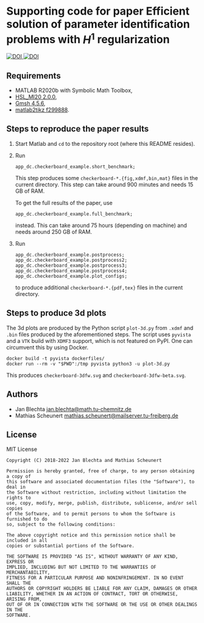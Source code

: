# Supporting code for paper Efficient solution of parameter identification problems with $H^1$ regularization #

<a href="https://doi.org/10.5281/zenodo.6855783">
<img src="https://zenodo.org/badge/DOI/10.5281/zenodo.6521320.svg" alt="DOI">
</a>
<a href="https://doi.org/10.48550/arXiv.2209.02815">
<img src="https://zenodo.org/badge/DOI/10.48550/arXiv.2209.02815.svg" alt="DOI">
</a>


## Requirements ##

* MATLAB R2020b with Symbolic Math Toolbox,
* [HSL_MI20 2.0.0](https://www.hsl.rl.ac.uk/packages/hsl_mi20.html),
* [Gmsh 4.5.6](https://gmsh.info),
* [matlab2tikz f299888](https://github.com/matlab2tikz/matlab2tikz/tree/f299888fc381a6976009678a7dc00e6fe6872bd2).


## Steps to reproduce the paper results ##

1. Start Matlab and `cd` to the repository root
   (where this README resides).
2. Run
   ```
   app_dc.checkerboard_example.short_benchmark;
   ```
   This step produces some `checkerboard-*.{fig,xdmf,bin,mat}`
   files in the current directory.
   This step can take around 900 minutes and needs 15 GB of RAM.

   To get the full results of the paper, use
   ```
   app_dc.checkerboard_example.full_benchmark;
   ```
   instead. This can take around 75 hours (depending on machine)
   and needs around 250 GB of RAM.
3. Run
   ```
   app_dc.checkerboard_example.postprocess;
   app_dc.checkerboard_example.postprocess2;
   app_dc.checkerboard_example.postprocess3;
   app_dc.checkerboard_example.postprocess4;
   app_dc.checkerboard_example.plot_configs;
   ```
   to produce additional
   `checkerboard-*.{pdf,tex}` files in
   the current directory.


## Steps to produce 3d plots ##

The 3d plots are produced by the Python script `plot-3d.py`
from `.xdmf` and `.bin` files produced by the aforementioned
steps. The script uses `pyvista` and a `VTK` build with `XDMF3`
support, which is not featured on PyPI. One can circumvent this
by using Docker.
```
docker build -t pyvista dockerfiles/
docker run --rm -v "$PWD":/tmp pyvista python3 -u plot-3d.py
```
This produces `checkerboard-3dfw.svg` and
`checkerboard-3dfw-beta.svg`.


## Authors ##

* Jan Blechta <jan.blechta@math.tu-chemnitz.de>
* Mathias Scheunert <mathias.scheunert@mailserver.tu-freiberg.de>


## License ##

MIT License
```
Copyright (C) 2018-2022 Jan Blechta and Mathias Scheunert

Permission is hereby granted, free of charge, to any person obtaining a copy of
this software and associated documentation files (the "Software"), to deal in
the Software without restriction, including without limitation the rights to
use, copy, modify, merge, publish, distribute, sublicense, and/or sell copies
of the Software, and to permit persons to whom the Software is furnished to do
so, subject to the following conditions:

The above copyright notice and this permission notice shall be included in all
copies or substantial portions of the Software.

THE SOFTWARE IS PROVIDED "AS IS", WITHOUT WARRANTY OF ANY KIND, EXPRESS OR
IMPLIED, INCLUDING BUT NOT LIMITED TO THE WARRANTIES OF MERCHANTABILITY,
FITNESS FOR A PARTICULAR PURPOSE AND NONINFRINGEMENT. IN NO EVENT SHALL THE
AUTHORS OR COPYRIGHT HOLDERS BE LIABLE FOR ANY CLAIM, DAMAGES OR OTHER
LIABILITY, WHETHER IN AN ACTION OF CONTRACT, TORT OR OTHERWISE, ARISING FROM,
OUT OF OR IN CONNECTION WITH THE SOFTWARE OR THE USE OR OTHER DEALINGS IN THE
SOFTWARE.
```
